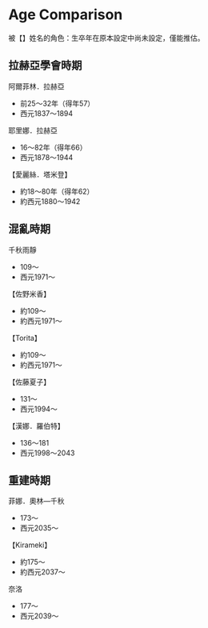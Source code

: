 # Age Comparison
被【】姓名的角色：生卒年在原本設定中尚未設定，僅能推估。

## 拉赫亞學會時期

阿爾菲林．拉赫亞

- 前25～32年（得年57）
- 西元1837～1894

耶里娜．拉赫亞

- 16～82年（得年66）
- 西元1878～1944

【愛麗絲．塔米登】

- 約18～80年（得年62）
- 約西元1880～1942

## 混亂時期

千秋雨靜

- 109～
- 西元1971～

【佐野米香】

- 約109～
- 約西元1971～

【Torita】

- 約109～
- 約西元1971～

【佐藤夏子】

- 131～
- 西元1994～

【漢娜．羅伯特】

- 136～181
- 西元1998～2043

## 重建時期

菲娜．奧林—千秋

- 173～
- 西元2035～

【Kirameki】

- 約175～
- 約西元2037～

奈洛

- 177～
- 西元2039～
